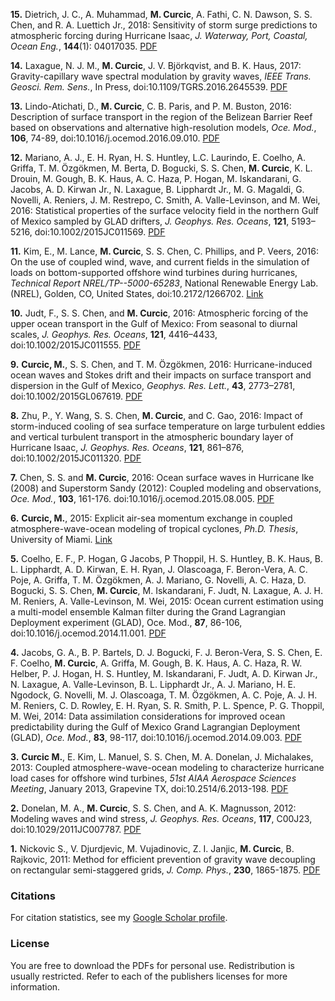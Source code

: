 **15.** Dietrich, J. C., A. Muhammad, **M. Curcic**, A. Fathi, C. N. Dawson, S. S. Chen, and R. A. Luettich Jr., 2018: Sensitivity of storm surge predictions to atmospheric forcing during Hurricane Isaac, *J. Waterway, Port, Coastal, Ocean Eng.*, **144**(1): 04017035. [PDF](https://github.com/milancurcic/publications/blob/master/Dietrich_etal_WWENG2018.pdf)

**14.** Laxague, N. J. M.,  **M. Curcic**, J. V. Björkqvist, and B. K. Haus, 2017: Gravity-capillary wave spectral modulation by gravity waves, *IEEE Trans. Geosci. Rem. Sens.*, In Press, doi:10.1109/TGRS.2016.2645539. [PDF](https://github.com/milancurcic/publications/blob/master/Laxague_etal_IEEE2017.pdf)

**13.** Lindo-Atichati, D., **M. Curcic**, C. B. Paris, and P. M. Buston, 2016: Description of surface transport in the region of the Belizean Barrier Reef based on observations and alternative high-resolution models, *Oce. Mod.*, **106**, 74-89, doi:10.1016/j.ocemod.2016.09.010. [PDF](https://github.com/milancurcic/publications/blob/master/Lindo-Atichati_etal_OM2016.pdf)

**12.** Mariano, A. J., E. H. Ryan, H. S. Huntley, L.C. Laurindo, E. Coelho, A. Griffa, T. M. Özgökmen, M. Berta, D. Bogucki, S. S. Chen, **M. Curcic**, K. L. Drouin, M. Gough, B. K. Haus, A. C. Haza, P. Hogan, M. Iskandarani, G. Jacobs, A. D. Kirwan Jr., N. Laxague, B. Lipphardt Jr., M. G. Magaldi, G. Novelli, A. Reniers, J. M. Restrepo, C. Smith, A. Valle-Levinson, and M. Wei, 2016: Statistical properties of the surface velocity field in the northern Gulf of Mexico sampled by GLAD drifters,  *J. Geophys. Res. Oceans*, **121**, 5193–5216, doi:10.1002/2015JC011569. [PDF](https://github.com/milancurcic/publications/blob/master/Mariano_etal_JGR2016.pdf)

**11.** Kim, E., M. Lance, **M. Curcic**, S. S. Chen, C. Phillips, and P. Veers, 2016: On the use of coupled wind, wave, and current fields in the simulation of loads on bottom-supported offshore wind turbines during hurricanes, *Technical Report NREL/TP--5000-65283*, National Renewable Energy Lab. (NREL), Golden, CO, United States, doi:10.2172/1266702. [Link](http://www.osti.gov/scitech/biblio/1266702)

**10.** Judt, F., S. S. Chen, and **M. Curcic**, 2016: Atmospheric forcing of the upper ocean transport in the Gulf of Mexico: From seasonal to diurnal scales, *J. Geophys. Res. Oceans*, **121**, 4416–4433, doi:10.1002/2015JC011555. [PDF](https://github.com/milancurcic/publications/blob/master/Judt_etal_JGR2016.pdf)

**9.** **Curcic, M.**, S. S. Chen, and T. M. Özgökmen, 2016: Hurricane-induced ocean waves and Stokes drift and their impacts on surface transport and dispersion in the Gulf of Mexico, *Geophys. Res. Lett.*, **43**, 2773–2781, doi:10.1002/2015GL067619. [PDF](https://github.com/milancurcic/publications/blob/master/Curcic_etal_GRL2016.pdf)

**8.** Zhu, P., Y. Wang, S. S. Chen, **M. Curcic**, and C. Gao, 2016: Impact of storm-induced cooling of sea surface temperature on large turbulent eddies and vertical turbulent transport in the atmospheric boundary layer of Hurricane Isaac, *J. Geophys. Res. Oceans*, **121**, 861–876, doi:10.1002/2015JC011320. [PDF](https://github.com/milancurcic/publications/blob/master/Zhu_etal_JGR2016.pdf)

**7.** Chen, S. S. and **M. Curcic**, 2016: Ocean surface waves in Hurricane Ike (2008) and Superstorm Sandy (2012): Coupled modeling and observations, *Oce. Mod.*, **103**, 161-176. doi:10.1016/j.ocemod.2015.08.005. [PDF](https://github.com/milancurcic/publications/blob/master/Chen_and_Curcic_OM2016.pdf)

**6.** **Curcic, M.**, 2015: Explicit air-sea momentum exchange in coupled atmosphere-wave-ocean modeling of tropical cyclones, *Ph.D. Thesis*, University of Miami. [Link](http://scholarlyrepository.miami.edu/oa_dissertations/1512)

**5.** Coelho, E. F., P. Hogan, G Jacobs, P Thoppil, H. S. Huntley, B. K. Haus, B. L. Lipphardt, A. D. Kirwan, E. H. Ryan, J. Olascoaga, F. Beron-Vera, A. C. Poje, A. Griffa, T. M. Özgökmen, A. J. Mariano, G. Novelli, A. C. Haza, D. Bogucki, S. S. Chen, **M. Curcic**, M. Iskandarani, F. Judt, N. Laxague, A. J. H. M. Reniers, A. Valle-Levinson, M. Wei, 2015: Ocean current estimation using a multi-model ensemble Kalman filter during the Grand Lagrangian Deployment experiment (GLAD), Oce. Mod., **87**, 86-106, doi:10.1016/j.ocemod.2014.11.001. [PDF](https://github.com/milancurcic/publications/blob/master/Coelho_etal_OM2015.pdf)

**4.** Jacobs, G. A., B. P. Bartels, D. J. Bogucki, F. J. Beron-Vera, S. S. Chen, E. F. Coelho, **M. Curcic**, A. Griffa, M. Gough, B. K. Haus, A. C. Haza, R. W. Helber, P. J. Hogan, H. S. Huntley, M. Iskandarani, F. Judt, A. D. Kirwan Jr., N. Laxague, A. Valle-Levinson, B. L. Lipphardt Jr., A. J. Mariano, H. E. Ngodock, G. Novelli, M. J. Olascoaga, T. M. Özgökmen, A. C. Poje, A. J. H. M. Reniers, C. D. Rowley, E. H. Ryan, S. R. Smith, P. L. Spence, P. G. Thoppil, M. Wei, 2014: Data assimilation considerations for improved ocean predictability during the Gulf of Mexico Grand Lagrangian Deployment (GLAD), *Oce. Mod.*, **83**, 98-117, doi:10.1016/j.ocemod.2014.09.003. [PDF](https://github.com/milancurcic/publications/blob/master/Jacobs_etal_OM2014.pdf)

**3.** **Curcic M.**, E. Kim, L. Manuel, S. S. Chen, M. A. Donelan, J. Michalakes, 2013: Coupled atmosphere-wave-ocean modeling to characterize hurricane load cases for offshore wind turbines, *51st AIAA Aerospace Sciences Meeting*, January 2013, Grapevine TX, doi:10.2514/6.2013-198. [PDF](https://github.com/milancurcic/publications/blob/master/Curcic_etal_AIAA2013.pdf)

**2.** Donelan, M. A., **M. Curcic**, S. S. Chen, and A. K. Magnusson, 2012: Modeling waves and wind stress, *J. Geophys. Res. Oceans*, **117**, C00J23, doi:10.1029/2011JC007787. [PDF](https://github.com/milancurcic/publications/blob/master/Donelan_etal_JGR2012.pdf)

**1.** Nickovic S., V. Djurdjevic, M. Vujadinovic, Z. I. Janjic, **M. Curcic**, B. Rajkovic, 2011: Method for efficient prevention of gravity wave decoupling on rectangular semi-staggered grids, *J. Comp. Phys.*, **230**, 1865-1875. [PDF](https://github.com/milancurcic/publications/blob/master/Nickovic_etal_JCP2011.pdf)

### Citations

For citation statistics, see my [Google Scholar profile](https://scholar.google.com/citations?user=NS217eUAAAAJ&hl=en).

### License

You are free to download the PDFs for personal use. Redistribution is usually restricted. Refer to each of the publishers licenses for more information.
